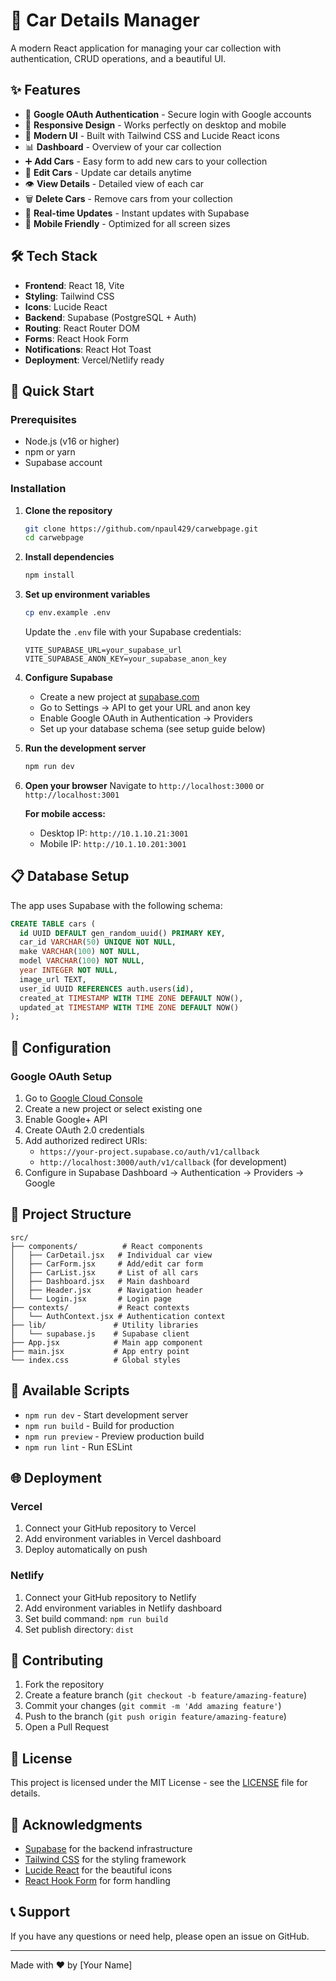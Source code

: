 # 🚗 Car Details Manager

A modern React application for managing your car collection with authentication, CRUD operations, and a beautiful UI.

## ✨ Features

- 🔐 **Google OAuth Authentication** - Secure login with Google accounts
- 📱 **Responsive Design** - Works perfectly on desktop and mobile
- 🎨 **Modern UI** - Built with Tailwind CSS and Lucide React icons
- 📊 **Dashboard** - Overview of your car collection
- ➕ **Add Cars** - Easy form to add new cars to your collection
- 📝 **Edit Cars** - Update car details anytime
- 👁️ **View Details** - Detailed view of each car
- 🗑️ **Delete Cars** - Remove cars from your collection
- 🔄 **Real-time Updates** - Instant updates with Supabase
- 📱 **Mobile Friendly** - Optimized for all screen sizes

## 🛠️ Tech Stack

- **Frontend**: React 18, Vite
- **Styling**: Tailwind CSS
- **Icons**: Lucide React
- **Backend**: Supabase (PostgreSQL + Auth)
- **Routing**: React Router DOM
- **Forms**: React Hook Form
- **Notifications**: React Hot Toast
- **Deployment**: Vercel/Netlify ready

## 🚀 Quick Start

### Prerequisites

- Node.js (v16 or higher)
- npm or yarn
- Supabase account

### Installation

1. **Clone the repository**
   ```bash
   git clone https://github.com/npaul429/carwebpage.git
   cd carwebpage
   ```

2. **Install dependencies**
   ```bash
   npm install
   ```

3. **Set up environment variables**
   ```bash
   cp env.example .env
   ```
   
   Update the `.env` file with your Supabase credentials:
   ```env
   VITE_SUPABASE_URL=your_supabase_url
   VITE_SUPABASE_ANON_KEY=your_supabase_anon_key
   ```

4. **Configure Supabase**
   - Create a new project at [supabase.com](https://supabase.com)
   - Go to Settings → API to get your URL and anon key
   - Enable Google OAuth in Authentication → Providers
   - Set up your database schema (see setup guide below)

5. **Run the development server**
   ```bash
   npm run dev
   ```

6. **Open your browser**
   Navigate to `http://localhost:3000` or `http://localhost:3001`
   
   **For mobile access:**
   - Desktop IP: `http://10.1.10.21:3001`
   - Mobile IP: `http://10.1.10.201:3001`

## 📋 Database Setup

The app uses Supabase with the following schema:

```sql
CREATE TABLE cars (
  id UUID DEFAULT gen_random_uuid() PRIMARY KEY,
  car_id VARCHAR(50) UNIQUE NOT NULL,
  make VARCHAR(100) NOT NULL,
  model VARCHAR(100) NOT NULL,
  year INTEGER NOT NULL,
  image_url TEXT,
  user_id UUID REFERENCES auth.users(id),
  created_at TIMESTAMP WITH TIME ZONE DEFAULT NOW(),
  updated_at TIMESTAMP WITH TIME ZONE DEFAULT NOW()
);
```

## 🔧 Configuration

### Google OAuth Setup

1. Go to [Google Cloud Console](https://console.cloud.google.com/)
2. Create a new project or select existing one
3. Enable Google+ API
4. Create OAuth 2.0 credentials
5. Add authorized redirect URIs:
   - `https://your-project.supabase.co/auth/v1/callback`
   - `http://localhost:3000/auth/v1/callback` (for development)
6. Configure in Supabase Dashboard → Authentication → Providers → Google

## 📁 Project Structure

```
src/
├── components/          # React components
│   ├── CarDetail.jsx   # Individual car view
│   ├── CarForm.jsx     # Add/edit car form
│   ├── CarList.jsx     # List of all cars
│   ├── Dashboard.jsx   # Main dashboard
│   ├── Header.jsx      # Navigation header
│   └── Login.jsx       # Login page
├── contexts/           # React contexts
│   └── AuthContext.jsx # Authentication context
├── lib/               # Utility libraries
│   └── supabase.js    # Supabase client
├── App.jsx            # Main app component
├── main.jsx           # App entry point
└── index.css          # Global styles
```

## 🎯 Available Scripts

- `npm run dev` - Start development server
- `npm run build` - Build for production
- `npm run preview` - Preview production build
- `npm run lint` - Run ESLint

## 🌐 Deployment

### Vercel
1. Connect your GitHub repository to Vercel
2. Add environment variables in Vercel dashboard
3. Deploy automatically on push

### Netlify
1. Connect your GitHub repository to Netlify
2. Add environment variables in Netlify dashboard
3. Set build command: `npm run build`
4. Set publish directory: `dist`

## 🤝 Contributing

1. Fork the repository
2. Create a feature branch (`git checkout -b feature/amazing-feature`)
3. Commit your changes (`git commit -m 'Add amazing feature'`)
4. Push to the branch (`git push origin feature/amazing-feature`)
5. Open a Pull Request

## 📝 License

This project is licensed under the MIT License - see the [LICENSE](LICENSE) file for details.

## 🙏 Acknowledgments

- [Supabase](https://supabase.com) for the backend infrastructure
- [Tailwind CSS](https://tailwindcss.com) for the styling framework
- [Lucide React](https://lucide.dev) for the beautiful icons
- [React Hook Form](https://react-hook-form.com) for form handling

## 📞 Support

If you have any questions or need help, please open an issue on GitHub.

---

Made with ❤️ by [Your Name]
